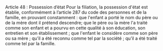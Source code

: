 Article 48 : Possession d’état
Pour la filiation, la possession d'état est établie, conformément à l’article 287 du code des personnes et de la famille, en prouvant constamment :
que l'enfant a porté le nom du père ou de la mère dont il prétend descendre;
que le père ou la mère l'a traité comme son enfant et a pourvu en cette qualité à son éducation, son entretien et son établissement ;
que l'enfant le considère comme son père ou sa mère ;
qu’il a été reconnu comme tel par la société ;
qu’il a été traité comme tel par la famille.